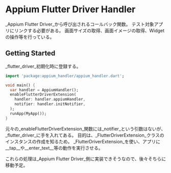 # Appium Flutter Driver Handler

_Appium Flutter Driver_から呼び出されるコールバック関数。
テスト対象アプリにリンクする必要がある。
画面サイズの取得、画面イメージの取得、Widgetの操作等を行っている。

## Getting Started

_flutter_driver_初期化時に登録する。

```dart:main.dart
import 'package:appium_handler/appium_handler.dart';

void main() {
  var handler = AppiumHandler();
  enableFlutterDriverExtension(
    handler: handler.appiumHandler,
    notifier: handler.initNotifier,
  );
  runApp(MyApp());
}
```

元々の_enableFlutterDriverExtension_関数には_notifier_という引数はないが、
_flutter_driver_に手を入れてある。
目的は、_FlutterDriverExtension_クラスのインスタンスの作成を知るため。
_FlutterDriverExtension_を使い、アプリに__tap__や__enter_text__等の動作を実行させる。

これらの処理は_Appium Flutter Driver_側に実装できそうなので、後々そちらに移動予定。
